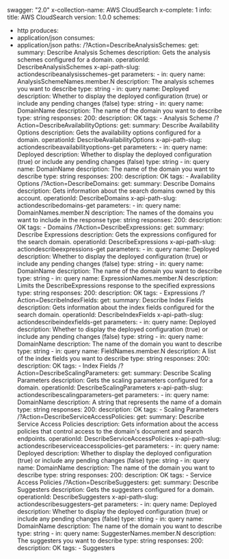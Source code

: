 swagger: "2.0"
x-collection-name: AWS CloudSearch
x-complete: 1
info:
  title: AWS CloudSearch
  version: 1.0.0
schemes:
- http
produces:
- application/json
consumes:
- application/json
paths:
  /?Action=DescribeAnalysisSchemes:
    get:
      summary: Describe Analysis Schemes
      description: Gets the analysis schemes configured for a domain.
      operationId: DescribeAnalysisSchemes
      x-api-path-slug: actiondescribeanalysisschemes-get
      parameters:
      - in: query
        name: AnalysisSchemeNames.member.N
        description: The analysis schemes you want to describe
        type: string
      - in: query
        name: Deployed
        description: Whether to display the deployed configuration (true) or include
          any pending changes (false)
        type: string
      - in: query
        name: DomainName
        description: The name of the domain you want to describe
        type: string
      responses:
        200:
          description: OK
      tags:
      - Analysis Scheme
  /?Action=DescribeAvailabilityOptions:
    get:
      summary: Describe Availability Options
      description: Gets the availability options configured for a domain.
      operationId: DescribeAvailabilityOptions
      x-api-path-slug: actiondescribeavailabilityoptions-get
      parameters:
      - in: query
        name: Deployed
        description: Whether to display the deployed configuration (true) or include
          any pending changes (false)
        type: string
      - in: query
        name: DomainName
        description: The name of the domain you want to describe
        type: string
      responses:
        200:
          description: OK
      tags:
      - Availability Options
  /?Action=DescribeDomains:
    get:
      summary: Describe Domains
      description: Gets information about the search domains owned by this account.
      operationId: DescribeDomains
      x-api-path-slug: actiondescribedomains-get
      parameters:
      - in: query
        name: DomainNames.member.N
        description: The names of the domains you want to include in the response
        type: string
      responses:
        200:
          description: OK
      tags:
      - Domains
  /?Action=DescribeExpressions:
    get:
      summary: Describe Expressions
      description: Gets the expressions configured for the search domain.
      operationId: DescribeExpressions
      x-api-path-slug: actiondescribeexpressions-get
      parameters:
      - in: query
        name: Deployed
        description: Whether to display the deployed configuration (true) or include
          any pending changes (false)
        type: string
      - in: query
        name: DomainName
        description: The name of the domain you want to describe
        type: string
      - in: query
        name: ExpressionNames.member.N
        description: Limits the                         DescribeExpressions                      response
          to the specified expressions
        type: string
      responses:
        200:
          description: OK
      tags:
      - Expressions
  /?Action=DescribeIndexFields:
    get:
      summary: Describe Index Fields
      description: Gets information about the index fields configured for the search
        domain.
      operationId: DescribeIndexFields
      x-api-path-slug: actiondescribeindexfields-get
      parameters:
      - in: query
        name: Deployed
        description: Whether to display the deployed configuration (true) or include
          any pending changes (false)
        type: string
      - in: query
        name: DomainName
        description: The name of the domain you want to describe
        type: string
      - in: query
        name: FieldNames.member.N
        description: A list of the index fields you want to describe
        type: string
      responses:
        200:
          description: OK
      tags:
      - Index Fields
  /?Action=DescribeScalingParameters:
    get:
      summary: Describe Scaling Parameters
      description: Gets the scaling parameters configured for a domain.
      operationId: DescribeScalingParameters
      x-api-path-slug: actiondescribescalingparameters-get
      parameters:
      - in: query
        name: DomainName
        description: A string that represents the name of a domain
        type: string
      responses:
        200:
          description: OK
      tags:
      - Scaling Parameters
  /?Action=DescribeServiceAccessPolicies:
    get:
      summary: Describe Service Access Policies
      description: Gets information about the access policies that control access
        to the domain's document and search endpoints.
      operationId: DescribeServiceAccessPolicies
      x-api-path-slug: actiondescribeserviceaccesspolicies-get
      parameters:
      - in: query
        name: Deployed
        description: Whether to display the deployed configuration (true) or include
          any pending changes (false)
        type: string
      - in: query
        name: DomainName
        description: The name of the domain you want to describe
        type: string
      responses:
        200:
          description: OK
      tags:
      - Service Access Policies
  /?Action=DescribeSuggesters:
    get:
      summary: Describe Suggesters
      description: Gets the suggesters configured for a domain.
      operationId: DescribeSuggesters
      x-api-path-slug: actiondescribesuggesters-get
      parameters:
      - in: query
        name: Deployed
        description: Whether to display the deployed configuration (true) or include
          any pending changes (false)
        type: string
      - in: query
        name: DomainName
        description: The name of the domain you want to describe
        type: string
      - in: query
        name: SuggesterNames.member.N
        description: The suggesters you want to describe
        type: string
      responses:
        200:
          description: OK
      tags:
      - Suggesters